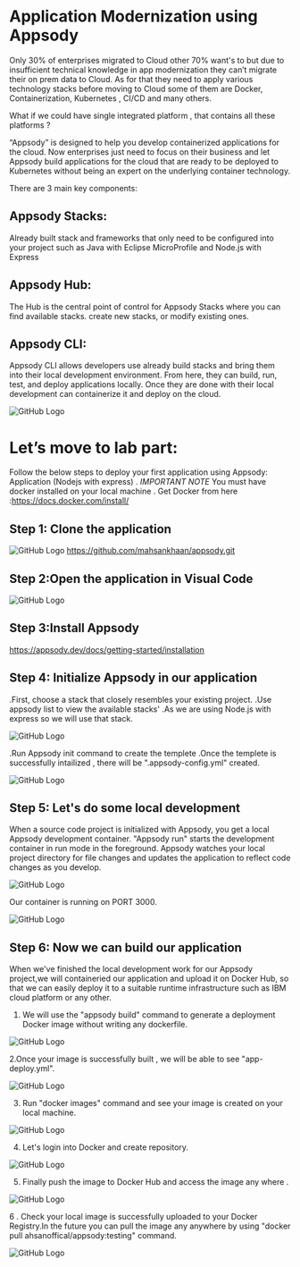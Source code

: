 # Application Modernization using Appsody 


Only 30% of enterprises migrated to Cloud other 70% want's to but due to insufficient technical knowledge in app modernization they can’t migrate their on prem data to Cloud. As for that they need to apply various technology stacks before moving to Cloud some of them are Docker, Containerization, Kubernetes , CI/CD and many others.

What if we could have single integrated platform , that contains all these platforms  ? 

“Appsody” is designed to help you develop containerized applications for the cloud.
Now enterprises just need to focus on their business and let Appsody build applications for the cloud that are ready to be deployed to Kubernetes without being an expert on the underlying container technology. 

There are 3 main key components:

## Appsody Stacks:
Already built stack and frameworks that only need to be configured into your project such as Java with Eclipse MicroProfile and Node.js with Express

## Appsody Hub:
The Hub is the central point of control for Appsody Stacks where you can find available stacks. create new stacks, or modify existing ones. 

## Appsody CLI:
Appsody CLI allows developers use already build stacks and  bring them into their local development environment. From here, they can build, run, test, and deploy applications locally. Once they are done with their local development can containerize it and deploy on the cloud.


![GitHub Logo](images/appsodystack.png)



# Let’s move to lab part:
Follow the below steps to deploy your first application using Appsody:
Application (Nodejs with express) . 
*IMPORTANT NOTE*
You must have docker installed on your local machine . 
Get Docker from here :https://docs.docker.com/install/


## Step 1: Clone the application
![GitHub Logo](images/s1.png)
https://github.com/mahsankhaan/appsody.git

## Step 2:Open the application in Visual Code
![GitHub Logo](images/s2.png)

## Step 3:Install Appsody
https://appsody.dev/docs/getting-started/installation

## Step 4: Initialize Appsody in our application
 .First, choose a stack that closely resembles your existing project.
 .Use appsody list to view the available stacks'
 .As we are using Node.js with express so we will use that stack.
 
![GitHub Logo](images/s4.png)

 .Run Appsody init command to create the templete
 .Once the templete is successfully intailized , there will be  ".appsody-config.yml" created.


![GitHub Logo](images/s5.png)

## Step 5: Let's do some local development

When a source code project is initialized with Appsody, you get a local Appsody development container. "Appsody run" starts the development container in run mode in the foreground. Appsody watches your local project directory for file changes and updates the application to reflect code changes as you develop.

![GitHub Logo](images/s6.png)

Our container is running on PORT 3000.

![GitHub Logo](images/s7.png)


## Step 6: Now we can build our application 
When we've finished the local development work for our Appsody project,we will containeried our application and upload it on Docker Hub, so that we can easily deploy it to a suitable runtime infrastructure such as IBM cloud platform or any other.

1. We will use the "appsody build" command to generate a deployment Docker image without writing any dockerfile.

![GitHub Logo](images/s8.png)


2.Once your image is successfully built , we will be able to see "app-deploy.yml".

![GitHub Logo](images/s9.png)

3. Run "docker images" command and see your image is created on your local machine.

![GitHub Logo](images/s10.png)


4. Let's login into Docker and create repository.

![GitHub Logo](images/s11.png)

5. Finally push the image to Docker Hub and access the image any where .

![GitHub Logo](images/s12.png)

6 . Check your local image is successfully uploaded to your Docker Registry.In the future you can pull the image any anywhere by using "docker pull ahsanoffical/appsody:testing" command.

 ![GitHub Logo](images/s13.png)


